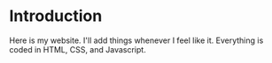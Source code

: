 # Introduction

Here is my website. I'll add things whenever I feel like it. Everything is coded in HTML, CSS, and Javascript.
